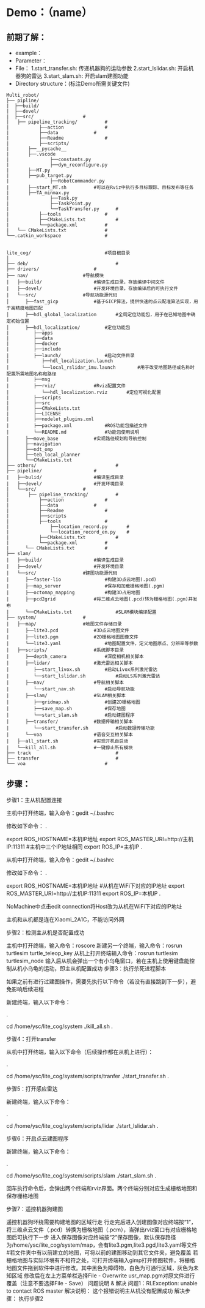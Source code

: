 # Demo：（name）

## 前期了解：
* example：
* Parameter：
* File：
	1.start_transfer.sh: 传递机器狗的运动参数
	2.start_lslidar.sh: 开启机器狗的雷达
	3.start_slam.sh: 开启slam建图功能
* Directory structure：(标注Demo所需关键文件)
```
Multi_robot/
├── pipline/
|  ├──build/
|  ├──devel/
|  ├──src/					#
│  	├── pipeline_tracking/			#
|           ├──action				#
|           ├──data				#
|           ├──Readme				#
|           ├──scripts/
|		├──__pycache__
|		├──.vscode
|               ├──constants.py
|               ├──dyn_reconfigure.py
|		├──MT.py
|		├──pub_target.py
|               ├──RobotCommander.py
|		├──start_MT.sh			#可以在Rviz中执行多目标跟踪、目标发布等任务
|		├──TA_minmax.py
|               ├──Task.py
|               ├──TaskPoint.py
|               └──TaskTransfer.py		#
|           ├──tools				#
|           ├──CMakeLists.txt			#
|           └──package.xml			#
|   └── CMakeLists.txt 				#
└──.catkin_workspace				#


lite_cog/                			#项目根目录
│
├── deb/                       			#
├── drivers/					#                    
├── nav/					#导航模块
|   ├──build/					#编译生成目录，存放编译中间文件
|   ├──devel/					#开发环境目录，存放编译后的可执行文件
|   └──src/					#导航功能源代码
│      ├──fast_gicp				#基于GICP算法，提供快速的点云配准算法实现，用于高精度地图匹配
│      ├──hdl_global_localization		#全局定位功能包，用于在已知地图中确定初始位置
│      ├──hdl_localization/			#定位功能包
|         ├──apps
|         ├──data
|         ├──docker
|         ├──include
|         ├──launch/				#启动文件目录
|            ├──hdl_localization.launch
|            └──local_rslidar_imu.launch    	#用于改变地图路径或名称时配置所需地图名称和路径
|         ├──msg
|         ├──rviz/				#Rviz配置文件
|            └──hdl_localization.rviz		#定位可视化配置
|         ├──scripts
|         ├──src
|         ├──CMakeLists.txt
|         ├──LICENSE
|         ├──nodelet_plugins.xml
|         ├──package.xml			#ROS功能包描述文件
|         └──README.md				#功能包使用说明
│      ├──move_base				#实现路径规划和导航控制
│      ├──navigation
│      ├──ndt_omp
│      ├──teb_local_planner
│      └──CMakeLists.txt                
├── others/                    			#
├── pipeline/					#
|   ├──bulid/					#编译生成目录
|   ├──devel/					#开发环境目录
|   └──src/					#
│       ├── pipeline_tracking/			#
|           ├──action				#
|           ├──data				#
|           ├──Readme				#
|           ├──scripts
|           ├──tools				#
|               ├──location_record.py		#
|               └──location_record_en.py	#
|           ├──CMakeLists.txt			#
|           └──package.xml			#
|      └── CMakeLists.txt 			#
├── slam/
|   ├──build/					#编译生成目录
|   ├──devel/					#开发环境目录
|   └──src/					#建图功能源代码
|      ├──faster-lio				#构建3D点云地图(.pcd)
|      ├──map_server				#保存和加载栅格地图(.pgm)
|      ├──octomap_mapping			#构建3D占用地图
|      ├──pcd2grid				#将三维点云地图(.pcd)转为栅格地图(.pgm)并发布
|      └──CMakeLists.txt		        #SLAM模块编译配置    
├── system/					#
|   ├──map/					#地图文件存储目录
|      ├──lite3.pcd				#3D点云地图文件
|      ├──lite3.pgm				#2D栅格地图图像文件
|      └──lite3.yaml				#地图配置文件，定义地图原点、分辨率等参数
|   ├──scripts/					#系统脚本目录
|      ├──depth_camera				#深度相机相关脚本
|      ├──lidar/				#激光雷达相关脚本
|         ├──start_livox.sh			#启动Livox系列激光雷达
|         └──start_lslidar.sh			#启动LS系列激光雷达
|      ├──nav/					#导航相关脚本
|         └──start_nav.sh			#启动导航功能
|      ├──slam/					#SLAM相关脚本
|         ├──gridmap.sh				#创建2D栅格地图
|         ├──save_map.sh			#保存地图
|         └──start_slam.sh			#启动建图程序
|      ├──transfer/				#数据传输相关脚本
|         └──start_transfer.sh			#启动数据传输功能
|      └──voa					#语音交互相关脚本
|   ├──all_start.sh				#实现开机自启动
|   └──kill_all.sh				#一键停止所有模块
├── track                         		#
├── transfer                  			#	
└── voa                  			#
```
## 步骤：
步骤1：主从机配置连接

主机中打开终端，输入命令：gedit ~/.bashrc

修改如下命令：
.

   export ROS_HOSTNAME=本机IP地址
   export ROS_MASTER_URI=http://主机IP:11311  #主机中三个IP地址相同
   export ROS_IP=主机IP
.

从机中打开终端，输入命令：gedit ~/.bashrc

修改如下命令：
.

  export ROS_HOSTNAME=本机IP地址           #从机在WiFi下对应的IP地址 
  export ROS_MASTER_URI=http://主机IP:11311
  export ROS_IP=本机IP
.

NoMachine中点击edit connection将Host改为从机在WiFi下对应的IP地址

主机和从机都是连在Xiaomi_2A1C，不能访问外网

步骤2：检测主从机是否配置成功

主机中打开终端，输入命令：roscore 新建另一个终端，输入命令：rosrun turtlesim turtle_teleop_key
从机上打开终端输入命令：rosrun turtlesim turtlesim_node
输入后从机会弹出一个有小乌龟窗口，若在主机上使用键盘能控制从机小乌龟的运动，即主从机配置成功
步骤3：执行杀死进程脚本

如果之前有进行过建图操作，需要先执行以下命令（若没有直接跳到下一步），避免影响后续进程

新建终端，输入以下命令：

.

  cd /home/ysc/lite_cog/system
  ./kill_all.sh
.

步骤4：打开transfer

从机中打开终端，输入以下命令（后续操作都在从机上进行）：

.

  cd /home/ysc/lite_cog/system/scripts/tranfer
  ./start_transfer.sh
.

步骤5：打开感应雷达

新建终端，输入以下命令：

.

  cd /home/ysc/lite_cog/system/scripts/lidar
  ./start_lslidar.sh
.

步骤6：开启点云建图程序

新建终端，输入以下命令：

.

  cd /home/ysc/lite_cog/system/scripts/slam
  ./start_slam.sh
.

回车执行命令后，会弹出两个终端和rviz界面。两个终端分别对应生成栅格地图和保存栅格地图

步骤7：遥控机器狗建图

遥控机器狗环绕需要构建地图的区域行走
行走完后进入创建图像对应终端按“1”，将三维点云文件（.pcd）转换为栅格地图（.pcm），当弹出rviz窗口有对应栅格地图后可执行下一步
进入保存图像对应终端按“2”保存图像，默认保存路径为/home/ysc/lite_cog/system/map，会有lite3.pgm,lite3.pgd,lite3.yaml等文件 #若文件夹中有以前建立的地图，可将以前的建图移动到其它文件夹，避免覆盖
若栅格地图与实际环境有不相符之处，可打开终端输入gimp打开修图软件，将栅格地图文件拖到软件中进行修改。其中黑色为障碍物，白色为可通行区域，灰色为未知区域
修改后在左上方菜单栏选择File - Overwrite usr_map.pgm对原文件进行覆盖（注意不要选择File - Save）
问题说明 & 解决
问题1：RLException: unable to contact ROS master
解决说明：
这个报错说明主从机没有配置成功
解决步骤：
执行步骤2
